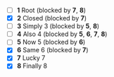 * [ ] **1** Root (blocked by **7**, **8**)
* [x] **2** Closed (blocked by **7**)
* [ ] **3** Simply 3 (blocked by **5**, **8**)
* [ ] **4** Also 4 (blocked by **5**, **6**, **7**, **8**)
* [ ] **5** Now 5 (blocked by **6**)
* [x] **6** Same 6 (blocked by **7**)
* [x] **7** Lucky 7
* [x] **8** Finally 8
